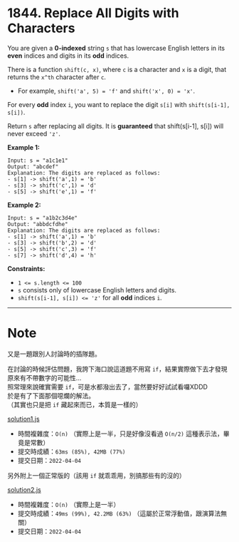 # 1844. Replace All Digits with Characters

You are given a **0-indexed** string `s` that has lowercase English letters in its **even** indices and digits in its **odd** indices.

There is a function `shift(c, x)`, where `c` is a character and `x` is a digit, that returns the `x^th` character after `c`.

* For example, `shift('a', 5) = 'f'` and `shift('x', 0) = 'x'`.

For every **odd** index `i`, you want to replace the digit `s[i]` with `shift(s[i-1], s[i])`.

Return `s` after replacing all digits. It is **guaranteed** that shift(s[i-1], s[i]) will never exceed `'z'`.

 

**Example 1:**
```
Input: s = "a1c1e1"
Output: "abcdef"
Explanation: The digits are replaced as follows:
- s[1] -> shift('a',1) = 'b'
- s[3] -> shift('c',1) = 'd'
- s[5] -> shift('e',1) = 'f'
```

**Example 2:**
```
Input: s = "a1b2c3d4e"
Output: "abbdcfdhe"
Explanation: The digits are replaced as follows:
- s[1] -> shift('a',1) = 'b'
- s[3] -> shift('b',2) = 'd'
- s[5] -> shift('c',3) = 'f'
- s[7] -> shift('d',4) = 'h'
```

**Constraints:**
* `1 <= s.length <= 100`
* `s` consists only of lowercase English letters and digits.
* `shift(s[i-1], s[i]) <= 'z'` for all **odd** indices `i`.



***
# Note
又是一題跟別人討論時的插隊題。

在討論的時候評估問題，我誇下海口說這道題不用寫 `if`，結果實際做下去才發現原來有不帶數字的可能性...  
照常理來說確實需要 `if`，可是水都潑出去了，當然要好好試試看囉XDDD  
於是有了下面那個噁爛的解法。  
（其實也只是把 `if` 藏起來而已，本質是一樣的）

[solution1.js](solution1.js)
* 時間複雜度：`O(n)` （實際上是一半，只是好像沒看過 `O(n/2)` 這種表示法，畢竟是常數）
* 提交時成績：`63ms (85%), 42MB (77%)`
* 提交日期：`2022-04-04`


另外附上一個正常版的（該用 `if` 就乖乖用，別搞那些有的沒的）

[solution2.js](solution2.js)
* 時間複雜度：`O(n)` （實際上是一半）
* 提交時成績：`49ms (99%), 42.2MB (63%)` （這屬於正常浮動值，跟演算法無關）
* 提交日期：`2022-04-04`
